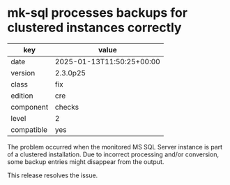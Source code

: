 [//]: # (werk v2)
# mk-sql processes backups for clustered instances correctly

key        | value
---------- | ---
date       | 2025-01-13T11:50:25+00:00
version    | 2.3.0p25
class      | fix
edition    | cre
component  | checks
level      | 2
compatible | yes

The problem occurred when the monitored MS SQL Server instance 
is part of a clustered installation. Due to incorrect processing 
and/or conversion, some backup entries might disappear from 
the output.

This release resolves the issue.
